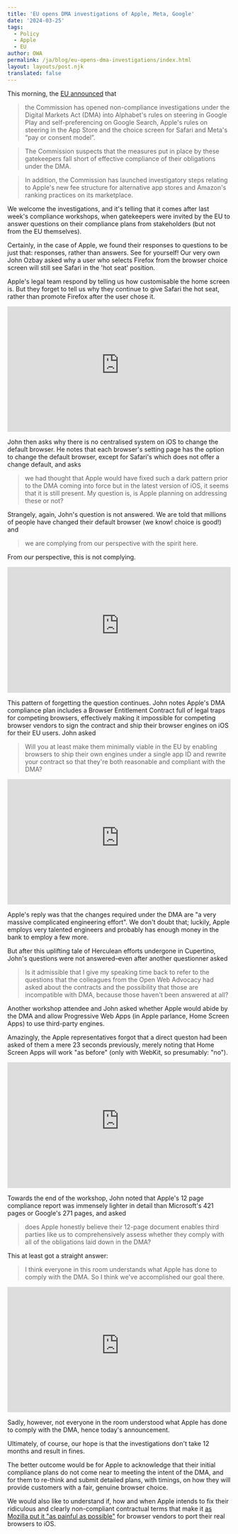 ```yaml
---
title: 'EU opens DMA investigations of Apple, Meta, Google'
date: '2024-03-25'
tags:
  - Policy
  - Apple
  - EU
author: OWA
permalink: /ja/blog/eu-opens-dma-investigations/index.html
layout: layouts/post.njk
translated: false
---
```


This morning, the [EU announced](https://ec.europa.eu/commission/presscorner/detail/en/ip_24_1689) that

> the Commission has opened non-compliance investigations under the Digital Markets Act (DMA) into Alphabet's rules on steering in Google Play and self-preferencing on Google Search, Apple's rules on steering in the App Store and the choice screen for Safari and Meta's “pay or consent model”.

> The Commission suspects that the measures put in place by these gatekeepers fall short of effective compliance of their obligations under the DMA.

> In addition, the Commission has launched investigatory steps relating to Apple's new fee structure for alternative app stores and Amazon's ranking practices on its marketplace.

We welcome the investigations, and it's telling that it comes after last week's compliance workshops, when gatekeepers were invited by the EU to answer questions on their compliance plans from stakeholders (but not from the EU themselves).

Certainly, in the case of Apple, we found their responses to questions to be just that: responses, rather than answers. See for yourself! Our very own John Ozbay asked why a user who selects Firefox from the browser choice screen will still see Safari in the 'hot seat' position.

Apple's legal team respond by telling us how customisable the home screen is. But they forget to tell us why they continue to give Safari the hot seat, rather than promote Firefox after the user chose it.

<style>.embed-container { position: relative; padding-bottom: 56.25%; height: 0; overflow: hidden; max-width: 100%; } .embed-container iframe, .embed-container object, .embed-container embed { position: absolute; top: 0; left: 0; width: 100%; height: 100%; }</style><div class='embed-container'><iframe src='https://www.youtube-nocookie.com/embed/_m6tQtDpSbM' frameborder='0' allowfullscreen title="OWA v Apple: EC DMA Q&A 1 - Safari gets exclusive rights to default hot-seat incl via choice screen?"></iframe></div>

John then asks why there is no centralised system on iOS to change the default browser. He notes that each browser's setting page has the option to change the default browser, except for Safari's which does not offer a change default, and asks

> we  had thought that Apple would have fixed such
a dark pattern prior to the DMA coming into  force but in the latest version of iOS, it seems that it is still present. My question  is, is Apple planning on addressing these or not?

Strangely, again, John's question is not answered. We are told that millions of people have changed their default browser (we know! choice is good!) and

> we are complying from our  perspective with the spirit here.

From <em>our</em> perspective, this is not complying.

<style>.embed-container { position: relative; padding-bottom: 56.25%; height: 0; overflow: hidden; max-width: 100%; } .embed-container iframe, .embed-container object, .embed-container embed { position: absolute; top: 0; left: 0; width: 100%; height: 100%; }</style><div class='embed-container'><iframe src='https://www.youtube-nocookie.com/embed/AiiU_zBirXc' frameborder='0' allowfullscreen title="OWA v Apple: EC DMA Q&A 2 - Will Apple address the dark patterns when changing the default browser?"></iframe></div>

This pattern of forgetting the question continues. John notes Apple's DMA compliance plan includes a Browser Entitlement Contract full of legal traps for competing browsers, effectively making it impossible for competing browser vendors to sign the contract and ship their browser engines on iOS for their EU users. John asked

> Will you at least make them  minimally viable in the EU by enabling browsers to ship their  own engines under a single app ID and rewrite your contract so  that they're both reasonable and compliant with the DMA?


<style>.embed-container { position: relative; padding-bottom: 56.25%; height: 0; overflow: hidden; max-width: 100%; } .embed-container iframe, .embed-container object, .embed-container embed { position: absolute; top: 0; left: 0; width: 100%; height: 100%; }</style><div class='embed-container'><iframe src='https://www.youtube-nocookie.com/embed/s41Ha8lZ0Zk' frameborder='0' allowfullscreen title="OWA v Apple: EC DMA Q&A 4 - Apple's ludicrous contract and impossible conditions for browser vendors"></iframe></div>

Apple's reply was that the changes required under the DMA are "a very massive complicated engineering effort". We don't doubt that; luckily, Apple employs very talented engineers and probably has enough money in the bank to employ a few more.

But after this uplifting tale of Herculean efforts undergone in Cupertino, John's questions were not answered–even after another questionner asked

> Is it admissible that I give my speaking time back
to refer to the questions that the  colleagues from the Open Web Advocacy had asked about the contracts and the possibility that those are incompatible with DMA,  because those haven't been answered at all?

Another workshop attendee and John asked whether Apple would abide by the DMA and allow Progressive Web Apps (in Apple parlance, Home Screen Apps) to use third-party engines.

Amazingly, the Apple representatives forgot that a direct queston had been asked of them a mere 23 seconds previously, merely noting that Home Screen Apps will work "as before" (only with WebKit, so presumably: "no").

<style>.embed-container { position: relative; padding-bottom: 56.25%; height: 0; overflow: hidden; max-width: 100%; } .embed-container iframe, .embed-container object, .embed-container embed { position: absolute; top: 0; left: 0; width: 100%; height: 100%; }</style><div class='embed-container'><iframe src='https://www.youtube-nocookie.com/embed/yHdG_3sSSqQ' frameborder='0' allowfullscreen title="OWA v Apple: EC DMA Q&A 6 - Will Apple allow Progressive Web Apps to use other browser engines?"></iframe></div>

Towards the end of the workshop, John noted that Apple's 12 page compliance report was immensely lighter in detail than Microsoft's 421 pages or Google's 271 pages, and asked

> does Apple honestly believe their  12-page document enables third parties like us to comprehensively assess whether they comply with  all of the obligations laid down in the DMA?

This at least got a straight answer:

> I think everyone in this room  understands what Apple has done to comply with the DMA. So I think  we've accomplished our goal there.

<style>.embed-container { position: relative; padding-bottom: 56.25%; height: 0; overflow: hidden; max-width: 100%; } .embed-container iframe, .embed-container object, .embed-container embed { position: absolute; top: 0; left: 0; width: 100%; height: 100%; }</style><div class='embed-container'><iframe src='https://www.youtube-nocookie.com/embed/aR83Cs47A-Y' frameborder='0' allowfullscreen title="OWA v Apple: EC DMA Q&A 5 - Do you think a 12 page compliance report is legal and in good faith?"></iframe></div>

Sadly, however, not everyone in the room understood what Apple has done to comply with the DMA, hence today's announcement.

Ultimately, of course, our hope is that the investigations don't take 12 months and result in fines.

The better outcome would be for Apple to acknowledge that their initial compliance plans do not come near to meeting the intent of the DMA, and for them to re-think and submit detailed plans, with timings, on how they will provide customers with a fair, genuine browser choice.

We would also like to understand if, how and when Apple intends to fix their ridiculous and clearly non-compliant contractual terms that make it [as Mozilla put it "as painful as possible"](https://www.theverge.com/2024/1/26/24052067/mozilla-apple-ios-browser-rules-firefox) for browser vendors to port their real browsers to iOS.
